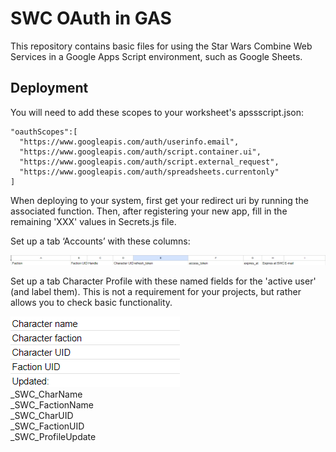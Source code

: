 # SWC OAuth in GAS
This repository contains basic files for using the Star Wars Combine Web Services in a Google Apps Script environment, such as Google Sheets. 

## Deployment
You will need to add these scopes to your worksheet's apssscript.json:
```
"oauthScopes":[
  "https://www.googleapis.com/auth/userinfo.email",
  "https://www.googleapis.com/auth/script.container.ui",
  "https://www.googleapis.com/auth/script.external_request",
  "https://www.googleapis.com/auth/spreadsheets.currentonly"
]
```

When deploying to your system, first get your redirect uri by running the associated function. Then, after registering your new app, fill in the remaining 'XXX' values in Secrets.js file.

Set up a tab ‘Accounts’ with these columns:

![alt text](image.png)

Set up a tab Character Profile with these named fields for the 'active user' (and label them). This is not a requirement for your projects, but rather allows you to check basic functionality.

![alt text](image-2.png)<br/>
_SWC_CharName<br/>
_SWC_FactionName<br/>
_SWC_CharUID<br/>
_SWC_FactionUID<br/>
_SWC_ProfileUpdate<br/>

